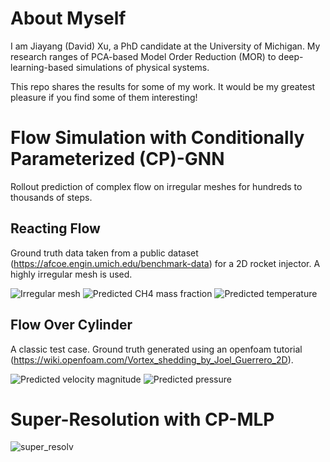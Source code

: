 # About Myself
I am Jiayang (David) Xu, a PhD candidate at the University of Michigan. My research ranges of PCA-based Model Order Reduction (MOR) to deep-learning-based simulations of physical systems. 

This repo shares the results for some of my work. It would be my greatest pleasure if you find some of them interesting!

# Flow Simulation with Conditionally Parameterized (CP)-GNN
Rollout prediction of complex flow on irregular meshes for hundreds to thousands of steps.
## Reacting Flow
Ground truth data taken from a public dataset (https://afcoe.engin.umich.edu/benchmark-data) for a 2D rocket injector. A highly irregular mesh is used.

![Irregular mesh](https://user-images.githubusercontent.com/24285886/121129296-beb1b200-c7fa-11eb-9f03-9a2f8a61fb43.jpg)
![Predicted CH4 mass fraction](https://user-images.githubusercontent.com/24285886/121129154-83af7e80-c7fa-11eb-8e6b-68c9bd0ea642.gif)
![Predicted temperature](https://user-images.githubusercontent.com/24285886/121129158-85794200-c7fa-11eb-8aaa-41db4b9ef2ac.gif)

## Flow Over Cylinder
A classic test case. Ground truth generated using an openfoam tutorial (https://wiki.openfoam.com/Vortex_shedding_by_Joel_Guerrero_2D).

![Predicted velocity magnitude](https://user-images.githubusercontent.com/24285886/121128545-8eb5df00-c7f9-11eb-98e5-4aefa5020dd3.gif)
![Predicted pressure](https://user-images.githubusercontent.com/24285886/121128550-91183900-c7f9-11eb-8608-00a1695c3a76.gif)




# Super-Resolution with CP-MLP
![super_resolv](https://user-images.githubusercontent.com/24285886/121130087-e35a5980-c7fb-11eb-90b8-f2f0259045b1.png)

<!-- # Parametric Time-Series Prediction with Multi-Level Autoencoders

# Point Cloud Perception
# Gesture Classification
# Protein Property Prediction -->
